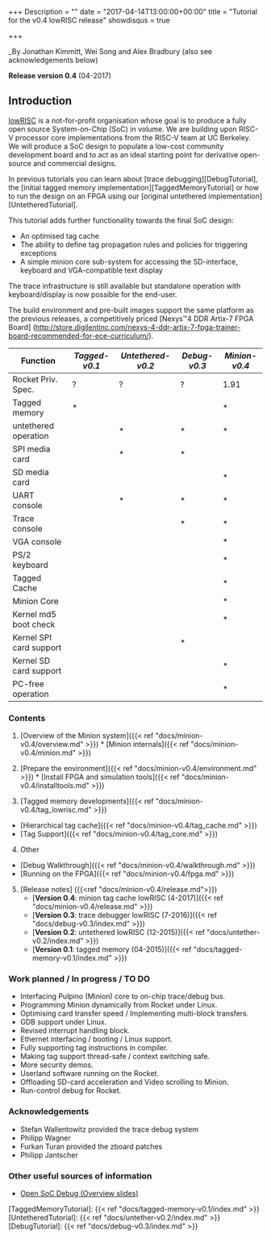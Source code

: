 +++
Description = ""
date = "2017-04-14T13:00:00+00:00"
title = "Tutorial for the v0.4 lowRISC release"
showdisqus = true

+++

_By Jonathan Kimmitt, Wei Song and Alex Bradbury (also see acknowledgements below)

**Release version 0.4** (04-2017)

## Introduction

[lowRISC][lowRISC] is a not-for-profit organisation whose goal is to
produce a fully open source System-on-Chip (SoC) in volume. We are
building upon RISC-V processor core implementations from the RISC-V
team at UC Berkeley. We will produce a SoC design to populate a
low-cost community development board and to act as an ideal starting
point for derivative open-source and commercial designs.

In previous tutorials you can learn about [trace debugging][DebugTutorial],
the [initial tagged memory implementation][TaggedMemoryTutorial] or how to run
the design on an FPGA using our [original untethered
implementation][UntetheredTutorial].

This tutorial adds further functionality towards the final SoC design:
* An optimised tag cache
* The ability to define tag propagation rules and policies for triggering exceptions
* A simple minion core sub-system for accessing the SD-interface, keyboard and VGA-compatible text display

The trace infrastructure is still available but standalone operation with keyboard/display is now possible for the end-user.

The build environment and pre-built images support the same platform as the previous releases, a competitively priced
[Nexys™4 DDR Artix-7 FPGA Board]
(http://store.digilentinc.com/nexys-4-ddr-artix-7-fpga-trainer-board-recommended-for-ece-curriculum/).

| Function       | _Tagged-v0.1_  | _Untethered-v0.2_  | _Debug-v0.3_   | _Minion-v0.4_   |
| -------------- | ------------ | ---------------- | ------------ | ------------- |
| Rocket Priv. Spec.    |      ?       |       ? 	   |      ? 	  | 1.91		  |
| Tagged memory	 |	*	|		   |	  	  | * 		  |
| untethered operation |		|	*	   |	  *	  | *		  |
| SPI media card |		|	*	   |	  *	  |   		  |
| SD media card	 |		|		   |	  	  | * 		  |
| UART console	 |		|	*	   |	  *	  | * 		  |
| Trace console	 |		|		   |	  *	  | * 		  |
| VGA console	 |		|		   |	  	  | * 		  |
| PS/2 keyboard	 |		|		   |		  | * 		  |
| Tagged Cache	 |		|		   |		  | * 		  |
| Minion Core	 |		|		   |	  	  | * 		  |
| Kernel md5 boot check |		|		   |		  | *		  |
| Kernel SPI card support |	|		   |	*	  | 		  |
| Kernel SD card support |	|		   |		  | *		  |
| PC-free operation|		|		   |		  | *		  |

### Contents

  1. [Overview of the Minion system]({{< ref "docs/minion-v0.4/overview.md" >}})
    * [Minion internals]({{< ref "docs/minion-v0.4/minion.md" >}})
  2. [Prepare the environment]({{< ref "docs/minion-v0.4/environment.md" >}})
    * [Install FPGA and simulation tools]({{< ref "docs/minion-v0.4/installtools.md" >}})
 
  3. [Tagged memory developments]({{< ref "docs/minion-v0.4/tag_lowrisc.md" >}})
   * [Hierarchical tag cache]({{< ref "docs/minion-v0.4/tag_cache.md" >}})
   * [Tag Support]({{< ref "docs/minion-v0.4/tag_core.md" >}})

  4. Other
   * [Debug Walkthrough]({{< ref "docs/minion-v0.4/walkthrough.md" >}})
   * [Running on the FPGA]({{< ref "docs/minion-v0.4/fpga.md" >}})
 
  5. [Release notes] ({{<ref "docs/minion-v0.4/release.md">}})
     * [**Version 0.4**: minion tag cache lowRISC (4-2017)]({{< ref "docs/minion-v0.4/release.md" >}})
     * [**Version 0.3**: trace debugger lowRISC (7-2016)]({{< ref "docs/debug-v0.3/index.md" >}})
     * [**Version 0.2**: untethered lowRISC (12-2015)]({{< ref "docs/untether-v0.2/index.md" >}})
     * [**Version 0.1**: tagged memory (04-2015)]({{< ref "docs/tagged-memory-v0.1/index.md" >}})

### Work planned / In progress / TO DO
* Interfacing Pulpino (Minion) core to on-chip trace/debug bus.
* Programming Minion dynamically from Rocket under Linux.
* Optimising card transfer speed / Implementing multi-block transfers.
* GDB support under Linux.
* Revised interrupt handling block.
* Ethernet interfacing / booting / Linux support.
* Fully supporting tag instructions in compiler.
* Making tag support thread-safe / context switching safe.
* More security demos.
* Userland software running on the Rocket.
* Offloading SD-card acceleration and Video scrolling to Minion.
* Run-control debug for Rocket.

### Acknowledgements
* Stefan Wallentowitz provided the trace debug system
* Philipp Wagner
* Furkan Turan provided the zboard patches
* Philipp Jantscher

### Other useful sources of information

  * [Open SoC Debug (Overview slides)](http://opensocdebug.org/slides/2015-11-12-overview/)

<!-- Links -->

[lowRISC]: http://www.lowrisc.org/
[TaggedMemoryTutorial]: {{< ref "docs/tagged-memory-v0.1/index.md" >}}
[UntetheredTutorial]: {{< ref "docs/untether-v0.2/index.md" >}}
[DebugTutorial]: {{< ref "docs/debug-v0.3/index.md" >}}

